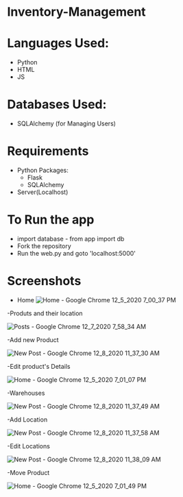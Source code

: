 # Inventory-Management

# Languages Used:
- Python
- HTML
- JS

# Databases Used:
- SQLAlchemy (for Managing Users)

# Requirements
- Python Packages:
  - Flask
  - SQLAlchemy
- Server(Localhost)

# To Run the app
- import database - from app import db
- Fork the repository
- Run the web.py and goto 'localhost:5000'
  
# Screenshots

- Home
![Home - Google Chrome 12_5_2020 7_00_37 PM](https://user-images.githubusercontent.com/75443183/101244508-f4cb8780-372c-11eb-9dbf-6e5a70fdb475.png)

-Produts and their location

![Posts - Google Chrome 12_7_2020 7_58_34 AM](https://user-images.githubusercontent.com/75443183/101302942-e8e1e180-3862-11eb-8fd5-86d032166e4e.png)


-Add new Product

![New Post - Google Chrome 12_8_2020 11_37_30 AM](https://user-images.githubusercontent.com/75443183/101446958-44d36580-394a-11eb-8322-230458b2ab67.png)

-Edit product's Details


![Home - Google Chrome 12_5_2020 7_01_07 PM](https://user-images.githubusercontent.com/75443183/101447391-2a4dbc00-394b-11eb-9263-fdd372a3d353.png)


-Warehouses

![New Post - Google Chrome 12_8_2020 11_37_49 AM](https://user-images.githubusercontent.com/75443183/101447016-616f9d80-394a-11eb-8979-b2b0612e6886.png)


-Add Location

![New Post - Google Chrome 12_8_2020 11_37_58 AM](https://user-images.githubusercontent.com/75443183/101447027-66cce800-394a-11eb-8f06-4c3cc3c61d7e.png)

-Edit Locations

![New Post - Google Chrome 12_8_2020 11_38_09 AM](https://user-images.githubusercontent.com/75443183/101447043-72201380-394a-11eb-98b2-4a38c308d687.png)

-Move Product

![Home - Google Chrome 12_5_2020 7_01_49 PM](https://user-images.githubusercontent.com/75443183/101244530-1af12780-372d-11eb-874b-5d04fd9cac48.png)












